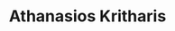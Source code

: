---
layout: member
weight: 100 
title: Athanasios Kritharis
img: /img/members/vgyadav.jpg
program: BASc
degrees : masters
status: undergrad
year_end: 
year_start: 2017

description:  Thanos recently graduated from UBC with distinction in chemical engineering (minor in computer science).

email: siang [at] alumni.ubc.ca
linkedin: https://www.linkedin.com/in/c-siang-lim-98535048
homepage: http://www.siang.ca 

---